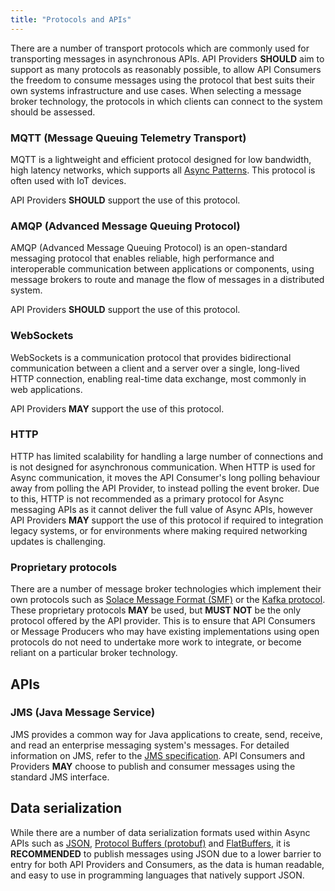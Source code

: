 ```yaml
---
title: "Protocols and APIs"
---
```


There are a number of transport protocols which are commonly used for transporting messages in asynchronous APIs. API Providers **SHOULD** aim to support as many protocols as reasonably possible, to allow API Consumers the freedom to consume messages using the protocol that best suits their own systems infrastructure and use cases. When selecting a message broker technology, the protocols in which clients can connect to the system should be assessed.

### MQTT (Message Queuing Telemetry Transport)

MQTT is a lightweight and efficient protocol designed for low bandwidth, high latency networks, which supports all [Async Patterns](../Asynchronous%20APIs/Async%20Patterns/01-Intro.md). This protocol is often used with IoT devices.

API Providers **SHOULD** support the use of this protocol.

### AMQP (Advanced Message Queuing Protocol)

AMQP (Advanced Message Queuing Protocol) is an open-standard messaging protocol that enables reliable, high performance and interoperable communication between applications or components, using message brokers to route and manage the flow of messages in a distributed system.

API Providers **SHOULD** support the use of this protocol.

### WebSockets

WebSockets is a communication protocol that provides bidirectional communication between a client and a server over a single, long-lived HTTP connection, enabling real-time data exchange, most commonly in web applications.

API Providers **MAY** support the use of this protocol.

### HTTP

HTTP has limited scalability for handling a large number of connections and is not designed for asynchronous communication. When HTTP is used for Async communication, it moves the API Consumer's long polling behaviour away from polling the API Provider, to instead polling the event broker. Due to this, HTTP is not recommended as a primary protocol for Async messaging APIs as it cannot deliver the full value of Async APIs, however API Providers **MAY** support the use of this protocol if required to integration legacy systems, or for environments where making required networking updates is challenging.

### Proprietary protocols

There are a number of message broker technologies which implement their own protocols such as [Solace Message Format (SMF)](https://docs.solace.com/Messaging/SMF-Topics.htm) or the [Kafka protocol](https://kafka.apache.org/0100/protocol.html). These proprietary protocols **MAY** be used, but **MUST NOT** be the only protocol offered by the API provider. This is to ensure that API Consumers or Message Producers who may have existing implementations using open protocols do not need to undertake more work to integrate, or become reliant on a particular broker technology.

## APIs

### JMS (Java Message Service)
JMS provides a common way for Java applications to create, send, receive, and read an enterprise messaging system's messages. For detailed information on JMS, refer to the [JMS specification](https://jcp.org/en/jsr/detail?id=343). API Consumers and Providers **MAY** choose to publish and consumer messages using the standard JMS interface.
 
## Data serialization

While there are a number of data serialization formats used within Async APIs such as [JSON](https://datatracker.ietf.org/doc/html/rfc7159), [Protocol Buffers (protobuf)](https://protobuf.dev) and [FlatBuffers](https://flatbuffers.dev), it is **RECOMMENDED** to publish messages using JSON due to a lower barrier to entry for both API Providers and Consumers, as the data is human readable, and easy to use in programming languages that natively support JSON.
